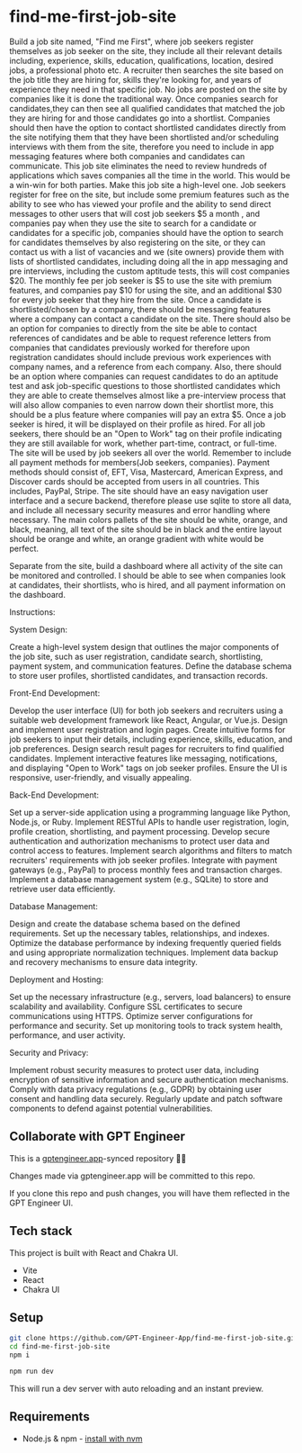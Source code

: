 # find-me-first-job-site

Build a job site named, "Find me First", where job seekers register themselves as job seeker on the site, they include all their relevant details including, experience, skills, education, qualifications, location, desired jobs, a professional photo etc. A recruiter then searches the site based on the job title they are hiring for, skills they're looking for, and years of experience they need in that specific job. No jobs are posted on the site by companies like it is done the traditional way. Once companies search for candidates,they can then see all qualified candidates that matched the job they are hiring for and those candidates go into a shortlist. Companies should then have the option to contact shortlisted candidates directly from the site notifying them that they have been shortlisted and/or scheduling interviews with them from the site, therefore you need to include in app messaging features where both companies and candidates can communicate. This job site eliminates the need to review hundreds of applications which saves companies all the time in the world. This would be a win-win for both parties. Make this job site a high-level one. Job seekers register for free on the site, but include some premium features such as the ability to see who has viewed your profile and the ability to send direct messages to other users that will cost job seekers  $5 a month , and companies pay when they use the site to search for a candidate or candidates for a specific job, companies should have the option to search for candidates themselves by also registering on the site, or they can contact us with a list of vacancies and we (site owners) provide them with lists of shortlisted candidates, including doing all the in app messaging and pre interviews, including the custom aptitude tests, this will cost companies $20. The monthly fee per job seeker is $5 to use the site with premium features, and companies pay $10 for  using the site, and an additional $30 for every job seeker that they hire from the site. Once a candidate is shortlisted/chosen by a company, there should be messaging features where a company can contact a candidate on the site. There should also be an option for companies to directly from the site be able to contact references of candidates and be able to request reference letters from companies that candidates previously worked for therefore upon registration candidates should include previous work experiences with company names, and a reference from each company. Also, there should be an option where companies can request candidates to do an aptitude test and ask job-specific questions to those shortlisted candidates which they are able to create themselves almost like a pre-interview process that will also allow companies to even narrow down their shortlist more, this should be a plus feature where companies will pay an extra $5. Once a job seeker is hired, it will be displayed on their profile as hired. For all job seekers, there should be an "Open to Work" tag on their profile indicating they are still available for work, whether part-time, contract, or full-time. The site will be used by job seekers all over the world. Remember to include all payment methods for members(Job seekers, companies). Payment methods should consist of, EFT, Visa, Mastercard, American Express, and Discover cards should be accepted from users in all countries. This includes, PayPal, Stripe. The site should have an easy navigation user interface and a secure backend, therefore please use sqlite to store all data, and include all necessary security measures and error handling where necessary. The main colors pallets of the site should be white, orange, and black, meaning, all text of the site should be in black and the entire layout should be orange and white, an orange gradient with white would be perfect.

Separate from the site, build a dashboard where all activity of the site can be monitored and controlled. I should be able to see when companies look at candidates, their shortlists, who is hired, and all payment information on the dashboard.


Instructions:

System Design:

Create a high-level system design that outlines the major components of the job site, such as user registration, candidate search, shortlisting, payment system, and communication features.
Define the database schema to store user profiles, shortlisted candidates, and transaction records.

Front-End Development:

Develop the user interface (UI) for both job seekers and recruiters using a suitable web development framework like React, Angular, or Vue.js.
Design and implement user registration and login pages.
Create intuitive forms for job seekers to input their details, including experience, skills, education, and job preferences.
Design search result pages for recruiters to find qualified candidates.
Implement interactive features like messaging, notifications, and displaying "Open to Work" tags on job seeker profiles.
Ensure the UI is responsive, user-friendly, and visually appealing.

Back-End Development:

Set up a server-side application using a programming language like Python, Node.js, or Ruby.
Implement RESTful APIs to handle user registration, login, profile creation, shortlisting, and payment processing.
Develop secure authentication and authorization mechanisms to protect user data and control access to features.
Implement search algorithms and filters to match recruiters' requirements with job seeker profiles.
Integrate with payment gateways (e.g., PayPal) to process monthly fees and transaction charges.
Implement a database management system (e.g., SQLite) to store and retrieve user data efficiently.

Database Management:

Design and create the database schema based on the defined requirements.
Set up the necessary tables, relationships, and indexes.
Optimize the database performance by indexing frequently queried fields and using appropriate normalization techniques.
Implement data backup and recovery mechanisms to ensure data integrity.


Deployment and Hosting:

Set up the necessary infrastructure (e.g., servers, load balancers) to ensure scalability and availability.
Configure SSL certificates to secure communications using HTTPS.
Optimize server configurations for performance and security.
Set up monitoring tools to track system health, performance, and user activity.

Security and Privacy:

Implement robust security measures to protect user data, including encryption of sensitive information and secure authentication mechanisms.
Comply with data privacy regulations (e.g., GDPR) by obtaining user consent and handling data securely.
Regularly update and patch software components to defend against potential vulnerabilities.




## Collaborate with GPT Engineer

This is a [gptengineer.app](https://gptengineer.app)-synced repository 🌟🤖

Changes made via gptengineer.app will be committed to this repo.

If you clone this repo and push changes, you will have them reflected in the GPT Engineer UI.

## Tech stack

This project is built with React and Chakra UI.

- Vite
- React
- Chakra UI

## Setup

```sh
git clone https://github.com/GPT-Engineer-App/find-me-first-job-site.git
cd find-me-first-job-site
npm i
```

```sh
npm run dev
```

This will run a dev server with auto reloading and an instant preview.

## Requirements

- Node.js & npm - [install with nvm](https://github.com/nvm-sh/nvm#installing-and-updating)
